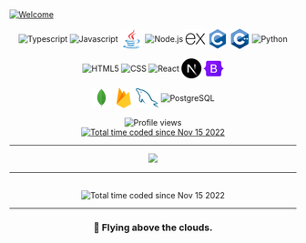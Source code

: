 <div>
  <a href="https://ryuzaki.cloud">
    <img
        align="center"
        alt="Welcome"
        src="https://readme-typing-svg.herokuapp.com?color=ba60ff&lines=welcome+to+my+profile."
    />
  </a>
</div>

<br>

<!-- https://devicon.dev/ -->
<!-- https://skillicons.dev/ -->
<!-- https://techstack-generator.vercel.app/ -->

<!-- Languages -->
<div style="display: inline_block" align="center">
  <img
    align="center"
    alt="Typescript"
    height="35"
    width="35"
    src="https://cdn.jsdelivr.net/gh/devicons/devicon@latest/icons/typescript/typescript-original.svg"
  />
  <img
    align="center"
    alt="Javascript"
    height="35"
    width="40"
    src="https://cdn.jsdelivr.net/gh/devicons/devicon@latest/icons/javascript/javascript-original.svg"
  />
  <img
    align="center"
    alt="Java"
    height="35"
    width="40"
    src="https://raw.githubusercontent.com/devicons/devicon/6910f0503efdd315c8f9b858234310c06e04d9c0/icons/java/java-original.svg"
  />
  <img
    align="center"
    alt="Node.js"
    height="35"
    width="35"
    src="https://cdn.iconscout.com/icon/free/png-256/node-js-1174925.png"
  />
  <img
    align="center"
    alt="Express"
    height="35"
    width="35"
    src="https://raw.githubusercontent.com/devicons/devicon/6910f0503efdd315c8f9b858234310c06e04d9c0/icons/express/express-original.svg"
  />
  <img
    align="center"
    alt="C"
    height="35"
    width="35"
    src="https://raw.githubusercontent.com/devicons/devicon/v2.16.0/icons/c/c-original.svg"
  />
  <img
    align="center"
    alt="C++"
    height="35"
    width="35"
    src="https://raw.githubusercontent.com/devicons/devicon/v2.16.0/icons/cplusplus/cplusplus-original.svg"
  />
  <img
    align="center"
    alt="Python"
    height="35"
    width="35"
    src="https://cdn.jsdelivr.net/gh/devicons/devicon@latest/icons/python/python-original.svg"
  />
</div>

<br />

<!-- Front-End Technologies -->
<div align="center">
  <img
    align="center"
    alt="HTML5"
    height="35"
    width="35"
    src="https://cdn.jsdelivr.net/gh/devicons/devicon/icons/html5/html5-original.svg"
  />
  <img
    align="center"
    alt="CSS"
    height="35"
    width="35"
    src="https://cdn.jsdelivr.net/gh/devicons/devicon/icons/css3/css3-original.svg"
  />
  <img
    align="center"
    alt="React"
    height="35"
    width="35"
    src="https://cdn.jsdelivr.net/gh/devicons/devicon/icons/react/react-original.svg"
  />
  <img
    align="center"
    alt="NextJS"
    height="35"
    width="35"
    src="https://raw.githubusercontent.com/devicons/devicon/v2.16.0/icons/nextjs/nextjs-original.svg"
  />
  <img
    align="center"
    alt="Bootstrap"
    height="35"
    width="35"
    src="https://raw.githubusercontent.com/devicons/devicon/6910f0503efdd315c8f9b858234310c06e04d9c0/icons/bootstrap/bootstrap-original.svg"
  />
</div>

<br />

<!-- Databases -->
<div align="center">
  <img
    align="center"
    alt="MongoDB"
    height="35"
    width="35"
    src="https://raw.githubusercontent.com/devicons/devicon/6910f0503efdd315c8f9b858234310c06e04d9c0/icons/mongodb/mongodb-original.svg"
  />
  <img
    align="center"
    alt="Firebase"
    height="35"
    width="35"
    src="https://raw.githubusercontent.com/devicons/devicon/6910f0503efdd315c8f9b858234310c06e04d9c0/icons/firebase/firebase-original.svg"
  />
  <img
    align="center"
    alt="MySQL"
    height="35"
    width="40"
    src="https://raw.githubusercontent.com/devicons/devicon/6910f0503efdd315c8f9b858234310c06e04d9c0/icons/mysql/mysql-original.svg"
  />
  <img
    align="center"
    alt="PostgreSQL"
    height="35"
    width="40"
    src="https://cdn.jsdelivr.net/gh/devicons/devicon@latest/icons/postgresql/postgresql-original.svg"
  />
</div>

<br />

<!-- Profile views / Wakatime -->
<div align="center">
  <img
    src="https://komarev.com/ghpvc/?username=itsryu&color=green"
    alt="Profile views"
  />
</div>

<div align="center">
  <a href="https://wakatime.com/@0420002a-2961-49e9-bd88-efcb03deddec">
    <img
      src="https://wakatime.com/badge/user/0420002a-2961-49e9-bd88-efcb03deddec.svg"
      alt="Total time coded since Nov 15 2022"
    />
  </a>
</div>

<hr />

<div align="center">
  <a href="https://discord.com/users/1110284870875361350">
    <img 
      src="https://api.ryuzaki.cloud/profile/1110284870875361350?""
    />
  </a>
</div>

<hr />

<br />

<!-- Github Commits -->

<div align="center">
  <img
      src="https://ssr-contributions-svg.vercel.app/_/itsryu?chart=3dbar&gap=0.6&scale=2&flatten=2&animation=wave&animation_duration=1&animation_delay=0.05&animation_amplitude=20&animation_frequency=0.5&animation_wave_center=10_0&format=svg&weeks=30&theme=green"
      alt="Total time coded since Nov 15 2022"
  />
</div>

<hr />

<h3 align="center">🚀 Flying above the clouds.</h3>
